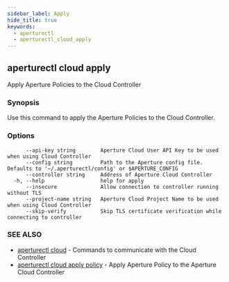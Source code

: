 ```yaml
---
sidebar_label: Apply
hide_title: true
keywords:
  - aperturectl
  - aperturectl_cloud_apply
---
```


<!-- markdownlint-disable -->

## aperturectl cloud apply

Apply Aperture Policies to the Cloud Controller

### Synopsis

Use this command to apply the Aperture Policies to the Cloud Controller.

### Options

```
      --api-key string        Aperture Cloud User API Key to be used when using Cloud Controller
      --config string         Path to the Aperture config file. Defaults to '~/.aperturectl/config' or $APERTURE_CONFIG
      --controller string     Address of Aperture Cloud Controller
  -h, --help                  help for apply
      --insecure              Allow connection to controller running without TLS
      --project-name string   Aperture Cloud Project Name to be used when using Cloud Controller
      --skip-verify           Skip TLS certificate verification while connecting to controller
```

### SEE ALSO

- [aperturectl cloud](/reference/aperturectl/cloud/cloud.md) - Commands to communicate with the Cloud Controller
- [aperturectl cloud apply policy](/reference/aperturectl/cloud/apply/policy/policy.md) - Apply Aperture Policy to the Aperture Cloud Controller
